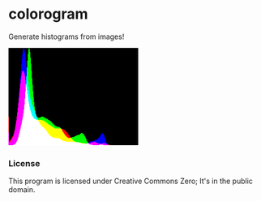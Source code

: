 # colorogram
Generate histograms from images!

![A histogram!](histogram.png)

### License
This program is licensed under Creative Commons Zero; It's in the public domain.